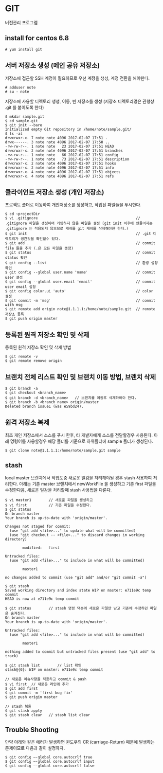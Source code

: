 # GIT 

버전관리 프로그램

## install for centos 6.8

```linux
# yum install git 
```

## 서버 저장소 생성 (메인 공유 저장소)

저장소에 접근할 SSH 계정이 필요하므로 우선 계정을 생성, 계정 전환을 해야한다.

```linux
# adduser note		
# su - note
```

저장소에 사용할 디렉토리 생성, 이동, 빈 저장소를 생성 (저장소 디렉토리명은 관행상 .git 를 붙이도록 한다)
		
```linux	
$ mkdir sample.git			
$ cd sample.git		 	
$ git init --bare
Initialized empty Git repository in /home/note/sample.git/	
$ ls -al
drwxrwxr-x. 7 note note 4096 2017-02-07 17:51 .
drwx------. 3 note note 4096 2017-02-07 17:50 ..
-rw-rw-r--. 1 note note   23 2017-02-07 17:51 HEAD
drwxrwxr-x. 2 note note 4096 2017-02-07 17:51 branches
-rw-rw-r--. 1 note note   66 2017-02-07 17:51 config
-rw-rw-r--. 1 note note   73 2017-02-07 17:51 description
drwxrwxr-x. 2 note note 4096 2017-02-07 17:51 hooks
drwxrwxr-x. 2 note note 4096 2017-02-07 17:51 info
drwxrwxr-x. 4 note note 4096 2017-02-07 17:51 objects
drwxrwxr-x. 4 note note 4096 2017-02-07 17:51 refs
```

## 클라이언트 저장소 생성 (개인 저장소)

프로젝트 폴더로 이동하여 개인저장소를 생성하고, 작업된 파일들을 푸시한다.

```linux
$ cd ~projectDir
$ vi .gitignore												// .gitignore 파일을 생성하며 커밋하지 않을 파일을 설정 (git init 이후에 만들어지는 .gitignore 는 적용되지 않으므로 캐쉬를 git 캐쉬를 삭제해야한 한다.)
$ git init													// .git 디렉토리가 생긴것을 확인할수 있다.				
$ git add .													// commit file 들을 추가 (.은 모든 파일을 뜻함)
$ git status												// commit status 확인
$ git config --list											// 환경 설정 확인
$ git config --global user.name 'name'						// commit user 설정
$ git config --global user.email 'email'					// commit user email 설정
$ git config color.ui 'auto'								// color 설정
$ git commit -m 'msg'										// commit with msg
$ git remote add origin note@1.1.1.1:/home/note/sample.git 	// remote 저장소 등록
$ git push origin master
```

## 등록된 원격 저장소 확인 및 삭제

등록된 원격 저장소 확인 및 삭제 방법

```linux
$ git remote -v
$ git remote remove origin
```

## 브랜치 전체 리스트 확인 및 브랜치 이동 방법, 브랜치 삭제

```linux
$ git branch -a
$ git checkout <branch_name>
$ git branch -d <branch_name>	// 브랜치를 이동후 삭제하여야 한다.
$ git branch -b <branch_name> origin/master
Deleted branch issue1 (was e59bd24).
```


## 원격 저장소 복제

최초 개인 저장소에서 소스를 푸시 한후, 타 개발자에게 소스를 전달할경우 사용된다. 아래 명령어를 사용할경우 해당 폴더를 기준으로 하위폴더에 sample 폴더가 생성된다.

```linux
$ git clone note@1.1.1.1:/home/note/sample.git sample
```

## stash

local master 브랜치에서 작업도중 새로운 일감을 처리해야될 경우 stash 사용하여 처리한다. 아래는 기존 master 브랜치에서 newWorkFile 을 생성하고 기존 first 파일을 수정한다음, 새로운 일감을 처리할때 stash 사용법을 다룬다.

```linux
$ vi master1		// 새로운 파일을 생성하고
$ vi first			// 기존 파일을 수정한다.
$ git status 
On branch master
Your branch is up-to-date with 'origin/master'.

Changes not staged for commit:
  (use "git add <file>..." to update what will be committed)
  (use "git checkout -- <file>..." to discard changes in working directory)

        modified:   first

Untracked files:
  (use "git add <file>..." to include in what will be committed)

        master1

no changes added to commit (use "git add" and/or "git commit -a")

$ git stash
Saved working directory and index state WIP on master: e711e9c temp commit
HEAD is now at e711e9c temp commit

$ git status		// stash 명령 덕분에 새로운 파일만 남고 기존에 수정하던 파일은 숨겨진다.
On branch master
Your branch is up-to-date with 'origin/master'.

Untracked files:
  (use "git add <file>..." to include in what will be committed)

        master1

nothing added to commit but untracked files present (use "git add" to track)

$ git stash list		// list 확인
stash@{0}: WIP on master: e711e9c temp commit

// 새로운 이슈사항을 적용하고 commit & push
$ vi first	// 새로운 라인에 추가
$ git add first
$ git commit -m 'first bug fix'
$ git push origin master

// stash 복원
$ git stash apply
$ git stash clear	// stash list clear 
``` 

## Trouble Shooting

만약 아래와 같은 에러가 발생하면 윈도우의 CR (carriage-Return) 때문에 발생하는 문제이므로 다음과 같이 설정하자.

```linux
$ git config –-global core.autocrlf true
$ git config –-global core.autocrlf input
$ git config –-global core.autocrlf false
```